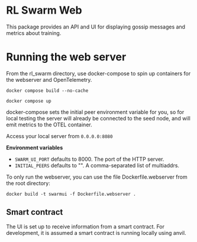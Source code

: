 # RL Swarm Web

This package provides an API and UI for displaying gossip messages and metrics about training.

# Running the web server

From the rl_swarm directory, use docker-compose to spin up containers for the webserver and OpenTelemetry.
```
docker compose build --no-cache
```

```
docker compose up
```

docker-compose sets the initial peer environment variable for you, so for local testing 
the server will already be connected to the seed node, and will emit metrics to the OTEL container.

Access your local server from `0.0.0.0:8080`

**Environment variables**
- `SWARM_UI_PORT` defaults to 8000. The port of the HTTP server.
- `INITIAL_PEERS` defaults to "". A comma-separated list of multiaddrs.

To only run the webserver, you can use the file Dockerfile.webserver from the root directory:
```
docker build -t swarmui -f Dockerfile.webserver .
```

## Smart contract
The UI is set up to receive information from a smart contract. For development, it is assumed a smart contract is running locally using anvil.

